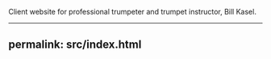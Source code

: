 Client website for professional trumpeter and trumpet instructor, Bill Kasel.

---
permalink: src/index.html
---
